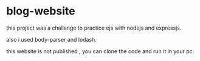# blog-website


this project was a challange to practice ejs with nodejs and expressjs.

also i used body-parser and lodash.

this website is not published , you can clone the code and run it in your pc. 
